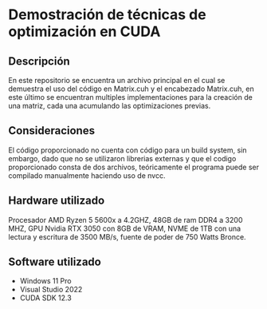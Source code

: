 # Demostración de técnicas de optimización en CUDA

## Descripción

En este repositorio se encuentra un archivo principal en el cual se demuestra el uso del código en Matrix.cuh y el encabezado Matrix.cuh, en este último se encuentran multiples implementaciones para la creación de una matriz, cada una acumulando las optimizaciones previas.

## Consideraciones

El código proporcionado no cuenta con código para un build system, sin embargo, dado que no se utilizaron librerias externas y que el codigo proporcionado consta de dos archivos, teóricamente el programa puede ser compilado manualmente haciendo uso de nvcc.

## Hardware utilizado 

Procesador AMD Ryzen 5 5600x a 4.2GHZ, 48GB de ram DDR4 a 3200 MHZ, GPU Nvidia RTX 3050 con 8GB de VRAM, NVME de 1TB con una lectura y escritura de 3500 MB/s, fuente de poder de 750 Watts Bronce.

## Software utilizado
- Windows 11 Pro
- Visual Studio 2022
- CUDA SDK 12.3
